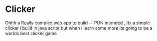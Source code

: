 # Clicker
Ohhh a Really complex web app to build -- PUN intended , Its a simple clicker i build in java script but when i learn some more its going to be a worlds best clicker game 

